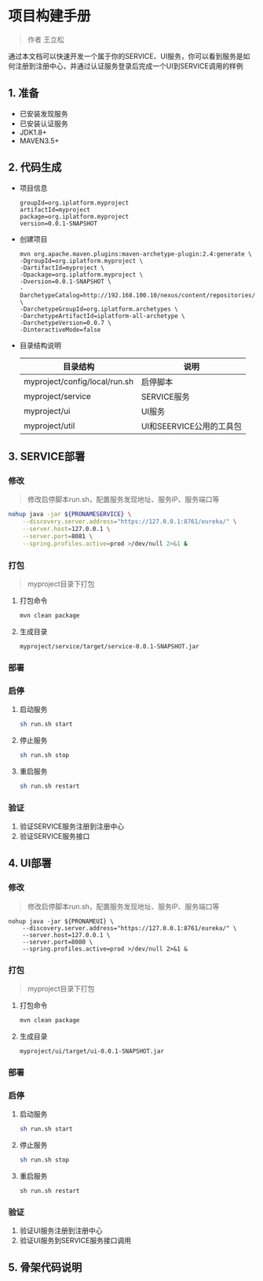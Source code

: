 # 项目构建手册

> 作者 王立松

通过本文档可以快速开发一个属于你的SERVICE、UI服务，你可以看到服务是如何注册到注册中心，并通过认证服务登录后完成一个UI到SERVICE调用的样例

## 1. 准备

- 已安装发现服务
- 已安装认证服务
- JDK1.8+
- MAVEN3.5+

## 2. 代码生成

- 项目信息

  ```properties
  groupId=org.iplatform.myproject
  artifactId=myproject
  package=org.iplatform.myproject
  version=0.0.1-SNAPSHOT
  ```

- 创建项目

  ```shell
  mvn org.apache.maven.plugins:maven-archetype-plugin:2.4:generate \
  -DgroupId=org.iplatform.myproject \
  -DartifactId=myproject \
  -Dpackage=org.iplatform.myproject \
  -Dversion=0.0.1-SNAPSHOT \
  -DarchetypeCatalog=http://192.168.100.10/nexus/content/repositories/releases \
  -DarchetypeGroupId=org.iplatform.archetypes \
  -DarchetypeArtifactId=iplatform-all-archetype \
  -DarchetypeVersion=0.0.7 \
  -DinteractiveMode=false
  ```

- 目录结构说明

  | 目录结构                      | 说明                     |
  | ----------------------------- | ------------------------ |
  | myproject/config/local/run.sh | 启停脚本                 |
  | myproject/service             | SERVICE服务              |
  | myproject/ui                  | UI服务                   |
  | myproject/util                | UI和SEERVICE公用的工具包 |

## 3. SERVICE部署

### 修改

> 修改启停脚本run.sh，配置服务发现地址、服务IP、服务端口等

```sh
nohup java -jar ${PRONAMESERVICE} \
	--discovery.server.address="https://127.0.0.1:8761/eureka/" \
    --server.host=127.0.0.1 \
    --server.port=8081 \
    --spring.profiles.active=prod >/dev/null 2>&1 &
```

### 打包

> myproject目录下打包

1. 打包命令

   ```bash
   mvn clean package
   ```

2. 生成目录

   ```shell
   myproject/service/target/service-0.0.1-SNAPSHOT.jar
   ```

### 部署



### 启停

1. 启动服务

   ```bash
   sh run.sh start
   ```

2. 停止服务

   ```bash
   sh run.sh stop
   ```

3. 重启服务

   ```bash
   sh run.sh restart
   ```

### 验证

1. 验证SERVICE服务注册到注册中心
2. 验证SERVICE服务接口

## 4. UI部署

### 修改

> 修改启停脚本run.sh，配置服务发现地址、服务IP、服务端口等

```shell
nohup java -jar ${PRONAMEUI} \
	--discovery.server.address="https://127.0.0.1:8761/eureka/" \
    --server.host=127.0.0.1 \
    --server.port=8080 \
    --spring.profiles.active=prod >/dev/null 2>&1 &
```

### 打包

> myproject目录下打包

1. 打包命令

   ```bash
   mvn clean package
   ```

2. 生成目录

   ```shell
   myproject/ui/target/ui-0.0.1-SNAPSHOT.jar
   ```

### 部署



### 启停

1. 启动服务

   ```bash
   sh run.sh start
   ```

2. 停止服务

   ```bash
   sh run.sh stop
   ```

3. 重启服务

   ```shell
   sh run.sh restart
   ```

### 验证

1. 验证UI服务注册到注册中心
2. 验证UI服务到SERVICE服务接口调用

## 5. 骨架代码说明

